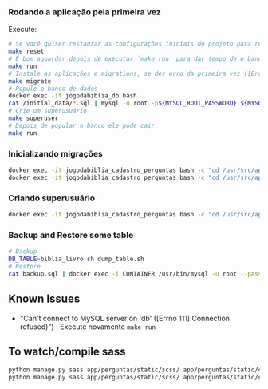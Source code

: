 ### Rodando a aplicação pela primeira vez

Execute:
```sh
# Se você quiser restaurar as configurações iniciais do projeto para rodar novamente como se fosse a primeira vez
make reset
# É bom aguardar depois de executar `make_run` para dar tempo de o banco de dados subir
make run
# Instale as aplicações e migrations, se der erro da primeira vez ([Errno 111] Connection refused)"), execute novamente
make migrate
# Popule o banco de dados
docker exec -it jogodabiblia_db bash
cat /initial_data/*.sql | mysql -u root -p${MYSQL_ROOT_PASSWORD} ${MYSQL_DATABASE}
# Crie um superusuário
make superuser
# Depois de popular o banco ele pode cair
make run
```

### Inicializando migrações

```sh
docker exec -it jogodabiblia_cadastro_perguntas bash -c "cd /usr/src/app/app && python manage.py makemigrations"
docker exec -it jogodabiblia_cadastro_perguntas bash -c "cd /usr/src/app/app && python manage.py migrate"
```
### Criando superusuário

```sh
docker exec -it jogodabiblia_cadastro_perguntas bash -c "cd /usr/src/app/app && python manage.py createsuperuser"
```

### Backup and Restore some table
```sh
# Backup
DB_TABLE=biblia_livro sh dump_table.sh
# Restore
cat backup.sql | docker exec -i CONTAINER /usr/bin/mysql -u root --password=root DATABASE
```

## Known Issues

- "Can't connect to MySQL server on 'db' ([Errno 111] Connection refused)") | Execute novamente `make run`

## To watch/compile sass

```sh
python manage.py sass app/perguntas/static/scss/ app/perguntas/static/css/ --watch
python manage.py sass app/perguntas/static/scss/ app/perguntas/static/css/ -t compressed
```